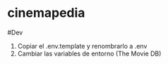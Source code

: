 # cinemapedia

#Dev
1. Copiar el .env.template y renombrarlo a .env
2. Cambiar las variables de entorno (The Movie DB)
